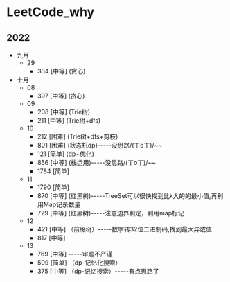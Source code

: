 # LeetCode_why
## 2022

- 九月
  - 29
    - 334 [中等] (贪心)
- 十月
  - 08
    - 397 [中等] (贪心)
  - 09
    - 208 [中等] (Trie树)
    - 211 [中等] (Trie树+dfs)
  - 10
    - 212 [困难] (Trie树+dfs+剪枝)
    - 801 [困难] (状态机dp)-----没思路/(ㄒoㄒ)/~~
    - 121 [简单] (dp+优化)
    - 856 [中等] (栈运用)-----没思路/(ㄒoㄒ)/~~
    - 1784 [简单] 
  - 11
    - 1790 [简单] 
    - 870 [中等] (红黑树)-----TreeSet可以很快找到比k大的的最小值,再利用Map记录数量
    - 729 [中等] (红黑树)-----注意边界判定，利用map标记
  - 12
    - 421 [中等] （前缀树）-----数字转32位二进制码,找到最大异或值
    - 817 [中等]
  - 13
    - 769 [中等] -----审题不严谨
    - 509 [简单] （dp-记忆化搜索）
    - 375 [中等] （dp-记忆搜索）-----有点思路了